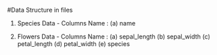 #Data Structure in files

1. Species Data - Columns Name :
(a) name

2. Flowers Data - Columns Name :
(a) sepal_length
(b) sepal_width
(c) petal_length
(d) petal_width
(e) species
